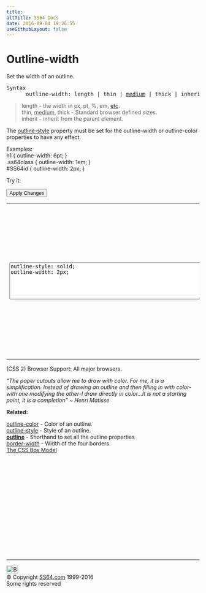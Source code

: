 ```yaml
---
title:
altTitle: SS64 Docs
date: 2016-09-04 19:26:55
useGithubLayout: false
---
```

<!-- #BeginLibraryItem "/Library/head_css.lbi" --><!-- #EndLibraryItem --><h1>Outline-width</h1>
<p>Set the width of an outline.</p>
<pre>Syntax
      outline-width: <span class="code">length | thin | <u>medium</u> | thick</span> | inherit ;</pre>
<blockquote>
<p><span class="code">length</span> - the width in<span class="code"> px, pt, %, em,</span> <a href="syntax-units.html">etc</a>. <br>
<span class="code">thin, <u>medium</u>,  thick</span> - Standard browser defined sizes.<br>
<span class="code">inherit</span> - inherit from the parent element.</p>
</blockquote>
<p>The <span class="code"><a href="outline-style.html">outline-style</a></span> property must be set for the outline-width or outline-color properties to have any effect.</p>
<p>Examples:<br>
  <span class="code">h1 { outline-width: 6pt;  }<br>
    .ss64class { outline-width: 1em; }</span><br>
    <span class="code">#SS64id { outline-width: 2px;  }</span>    <br>
</p>
<p>Try it:</p><input type="button" onclick="ApplyStyle()" value="Apply Changes">
<table>
  <tbody><tr>
    <td><textarea name="tryit" id="trycode" cols="60" rows="6" onfocus="this.style.background='#fff';" onblur="this.style.background='#eee';" tabindex="1">outline-style: solid;
outline-width: 2px;
</textarea></td>
    <td><div id="tryresult">Outlines differ from borders in that they  do not take up space, they are drawn above the content and extend out towards the margin.</div></td>
  </tr>
</tbody></table>
<p>(CSS 2) Browser Support:  All major browsers.</p>
<p class="quote"><i>“The paper cutouts allow me to draw with color. For me, it is a simplification. Instead of drawing an outline and then filling in with color-with one modifying the other-I draw directly in color...It is not a starting point, it is a completion” ~ Henri Matisse</i></p><p><b>Related:</b></p>
<p><a href="outline-color.html">outline-color</a> - Color of an outline.<br>
<a href="outline-style.html">outline-style</a> - Style of an outline. <br>
<b><a href="outline.html">outline</a></b> - Shorthand to set all the outline properties<br>
<a href="border-width.html">border-width</a> - Width of the four borders.<br>
<a href="syntax-box-model.html">The CSS Box Model</a></p><!-- #BeginLibraryItem "/Library/foot_css.lbi" --><p><script async="" src="//pagead2.googlesyndication.com/pagead/js/adsbygoogle.js"></script>
<!-- CSS -->
<ins class="adsbygoogle" style="display:inline-block;width:300px;height:250px" data-ad-client="ca-pub-6140977852749469" data-ad-slot="2739097502"></ins>
<script>
(adsbygoogle = window.adsbygoogle || []).push({});
</script></p>
<hr>
<div id="bl" class="footer"><a href="#"><img src="../images/top.png" width="30" height="22" alt="Back to the Top"></a></div>
<div id="br" class="footer, tagline">© Copyright <a href="http://ss64.com/">SS64.com</a> 1999-2016<br>
Some rights reserved</div><!-- #EndLibraryItem -->

